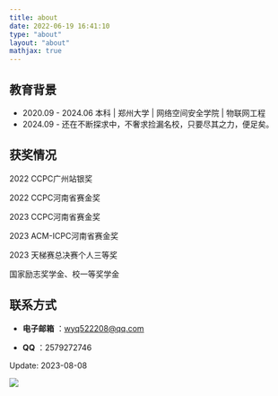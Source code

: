 ```yaml
---
title: about
date: 2022-06-19 16:41:10
type: "about"
layout: "about"
mathjax: true
---
```


## 教育背景

* 2020.09 - 2024.06 本科 | 郑州大学 | 网络空间安全学院 | 物联网工程
* 2024.09 -  还在不断探求中，不奢求捡漏名校，只要尽其之力，便足矣。


## 获奖情况
2022 CCPC广州站银奖

2022 CCPC河南省赛金奖

2023 CCPC河南省赛金奖

2023 ACM-ICPC河南省赛金奖

2023 天梯赛总决赛个人三等奖

国家励志奖学金、校一等奖学金

## 联系方式
- **电子邮箱** ：wyq522208@qq.com

- **QQ** ：2579272746

Update: 2023-08-08

![](/medias/gzh.jpg)